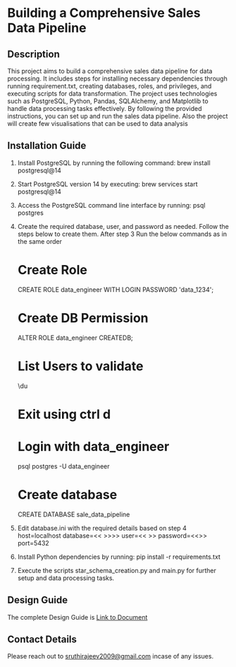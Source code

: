 # Building a Comprehensive Sales Data Pipeline

## Description
This project aims to build a comprehensive sales data pipeline for data processing. It includes steps for installing necessary dependencies through running requirement.txt, creating databases, roles, and privileges, and executing scripts for data transformation. The project uses technologies such as PostgreSQL, Python, Pandas, SQLAlchemy, and Matplotlib to handle data processing tasks effectively. By following the provided instructions, you can set up and run the sales data pipeline. Also the project will create few visualisations that can be used to data analysis

## Installation Guide
1. Install PostgreSQL by running the following command:
        brew install postgresql@14
2. Start PostgreSQL version 14 by executing:
        brew services start postgresql@14
3. Access the PostgreSQL command line interface by running:
        psql postgres
4. Create the required database, user, and password as needed. Follow the steps below to create them. After step 3
    Run the below commands as in the same order
    # Create Role
    CREATE ROLE data_engineer WITH LOGIN PASSWORD 'data_1234';
    # Create DB Permission
    ALTER ROLE data_engineer CREATEDB;
    # List Users to validate
    \du
    # Exit using ctrl d
    # Login with data_engineer
    psql postgres -U data_engineer
    # Create database
    CREATE DATABASE sale_data_pipeline
   
5. Edit database.ini with the required details based on step 4
   host=localhost
   database=<< >>>>
   user=<< >>
   password=<<>>
   port=5432

6. Install Python dependencies by running:
        pip install -r requirements.txt


7. Execute the scripts star_schema_creation.py and main.py for further setup and data processing tasks.


## Design Guide
The complete Design Guide is [Link to Document](https://docs.google.com/document/d/162lUV1GhjqNqfAshrTTqNNqmOZCglqc6XY1EeqssSo0/edit)

## Contact Details
Please reach out to sruthirajeev2009@gmail.com incase of any issues.